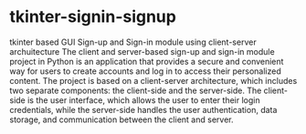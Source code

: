 # tkinter-signin-signup
tkinter based GUI Sign-up and Sign-in module using client-server archuitecture
The client and server-based sign-up and sign-in module project in Python is an application that provides a secure and convenient way for users to create accounts and log in to access their personalized content. 
The project is based on a client-server architecture, which includes two separate components: the client-side and the server-side. 
The client-side is the user interface, which allows the user to enter their login credentials, while the server-side handles the user authentication, data storage, and communication between the client and server.
